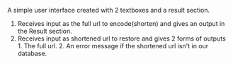 A simple user interface created with 2 textboxes and a result section.
1. Receives input as the full url to encode(shorten) and gives an output in the Result section.
2. Receives input as shortened url to restore and gives 2 forms of outputs
        1. The full url.
        2. An error message if the shortened url isn't in our database.